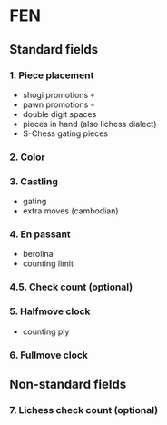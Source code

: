 
# FEN

## Standard fields

### 1. Piece placement
* shogi promotions `+`
* pawn promotions `~`
* double digit spaces
* pieces in hand (also lichess dialect)
* S-Chess gating pieces

### 2. Color

### 3. Castling
* gating
* extra moves (cambodian)

### 4. En passant
* berolina
* counting limit

### 4.5. Check count (optional)

### 5. Halfmove clock
* counting ply

### 6. Fullmove clock

## Non-standard fields

### 7. Lichess check count (optional)
